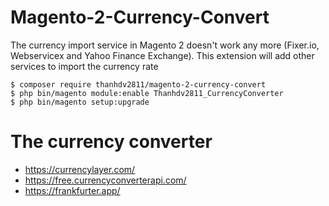 # Magento-2-Currency-Convert
The currency import service in Magento 2 doesn't work any more (Fixer.io, Webservicex and Yahoo Finance Exchange). 
This extension will add other services to import the currency rate

```
$ composer require thanhdv2811/magento-2-currency-convert
$ php bin/magento module:enable Thanhdv2811_CurrencyConverter
$ php bin/magento setup:upgrade
```

# The currency converter
- https://currencylayer.com/
- https://free.currencyconverterapi.com/
- https://frankfurter.app/
